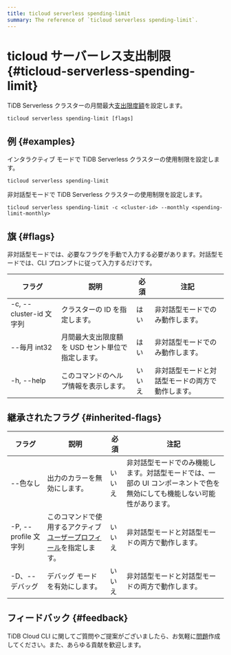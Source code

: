 ```yaml
---
title: ticloud serverless spending-limit
summary: The reference of `ticloud serverless spending-limit`.
---
```


# ticloud サーバーレス支出制限 {#ticloud-serverless-spending-limit}

TiDB Serverless クラスターの月間最大[支出限度額](/tidb-cloud/manage-serverless-spend-limit.md)を設定します。

```shell
ticloud serverless spending-limit [flags]
```

## 例 {#examples}

インタラクティブ モードで TiDB Serverless クラスターの使用制限を設定します。

```shell
ticloud serverless spending-limit
```

非対話型モードで TiDB Serverless クラスターの使用制限を設定します。

```shell
ticloud serverless spending-limit -c <cluster-id> --monthly <spending-limit-monthly>
```

## 旗 {#flags}

非対話型モードでは、必要なフラグを手動で入力する必要があります。対話型モードでは、CLI プロンプトに従って入力するだけです。

| フラグ                  | 説明                          | 必須  | 注記                       |
| -------------------- | --------------------------- | --- | ------------------------ |
| -c, --cluster-id 文字列 | クラスターの ID を指定します。           | はい  | 非対話型モードでのみ動作します。         |
| --毎月 int32           | 月間最大支出限度額を USD セント単位で指定します。 | はい  | 非対話型モードでのみ動作します。         |
| -h, --help           | このコマンドのヘルプ情報を表示します。         | いいえ | 非対話型モードと対話型モードの両方で動作します。 |

## 継承されたフラグ {#inherited-flags}

| フラグ               | 説明                                                                             | 必須  | 注記                                                             |
| ----------------- | ------------------------------------------------------------------------------ | --- | -------------------------------------------------------------- |
| --色なし             | 出力のカラーを無効にします。                                                                 | いいえ | 非対話型モードでのみ機能します。対話型モードでは、一部の UI コンポーネントで色を無効にしても機能しない可能性があります。 |
| -P, --profile 文字列 | このコマンドで使用するアクティブ[ユーザープロフィール](/tidb-cloud/cli-reference.md#user-profile)を指定します。 | いいえ | 非対話型モードと対話型モードの両方で動作します。                                       |
| -D、--デバッグ         | デバッグ モードを有効にします。                                                               | いいえ | 非対話型モードと対話型モードの両方で動作します。                                       |

## フィードバック {#feedback}

TiDB Cloud CLI に関してご質問やご提案がございましたら、お気軽に[問題](https://github.com/tidbcloud/tidbcloud-cli/issues/new/choose)作成してください。また、あらゆる貢献を歓迎します。
